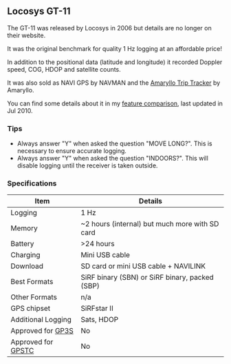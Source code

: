## Locosys GT-11

The GT-11 was released by Locosys in 2006 but details are no longer on their website.

It was the original benchmark for quality 1 Hz logging at an affordable price!

In addition to the positional data (latitude and longitude) it recorded Doppler speed, COG, HDOP and satellite counts.

It was also sold as NAVI GPS by NAVMAN and the [Amaryllo Trip Tracker](https://www.amaryllo.com/almooj/sports-products/amaryllo-trip-tracker-gps-sports-device-7.html) by Amaryllo.

You can find some details about it in my [feature comparison](../../feature-comparison.pdf), last updated in Jul 2010.



### Tips

- Always answer "Y" when asked the question "MOVE LONG?". This is necessary to ensure accurate logging.
- Always answer "Y" when asked the question "INDOORS?". This will disable logging until the receiver is taken outside.



### Specifications

| Item                                                       | Details                                        |
| ---------------------------------------------------------- | ---------------------------------------------- |
| Logging                                                    | 1 Hz                                           |
| Memory                                                     | ~2 hours (internal) but much more with SD card |
| Battery                                                    | >24 hours                                      |
| Charging                                                   | Mini USB cable                                 |
| Download                                                   | SD card or mini USB cable + NAVILINK           |
| Best Formats                                               | SiRF binary (SBN) or SiRF binary, packed (SBP) |
| Other Formats                                              | n/a                                            |
| GPS chipset                                                | SiRFstar II                                    |
| Additional Logging                                         | Sats, HDOP                                     |
| Approved for [GP3S](https://www.gps-speedsurfing.com/)     | No                                             |
| Approved for [GPSTC](https://www.gpsteamchallenge.com.au/) | No                                             |

